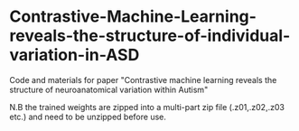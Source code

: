 # Contrastive-Machine-Learning-reveals-the-structure-of-individual-variation-in-ASD
Code and materials for paper "Contrastive machine learning reveals the structure of neuroanatomical variation within Autism"


N.B the trained weights are zipped into a multi-part zip file (.z01,.z02,.z03 etc.) and need to be unzipped before use.

